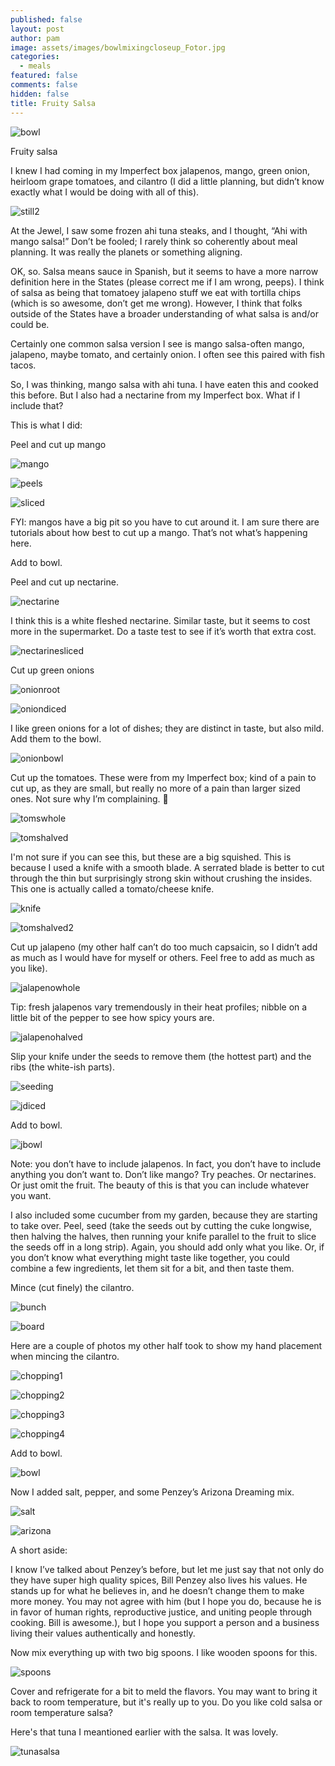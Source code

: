 ```yaml
---
published: false
layout: post
author: pam
image: assets/images/bowlmixingcloseup_Fotor.jpg
categories:
  - meals
featured: false
comments: false
hidden: false
title: Fruity Salsa
---
```




![bowl](/assets/images/bowlmixingcloseup_Fotor.jpg)

Fruity salsa

I knew I had coming in my Imperfect box jalapenos, mango, green onion, heirloom grape tomatoes, and cilantro (I did a little planning, but didn’t know exactly what I would be doing with all of this).

![still2](/assets/images/stilllifesalsa2_Fotor.jpg)

At the Jewel, I saw some frozen ahi tuna steaks, and I thought, “Ahi with mango salsa!” Don’t be fooled; I rarely think so coherently about meal planning. It was really the planets or something aligning.

OK, so. Salsa means sauce in Spanish, but it seems to have a more narrow definition here in the States (please correct me if I am wrong, peeps). I think of salsa as being that tomatoey jalapeno stuff we eat with tortilla chips (which is so awesome, don’t get me wrong). However, I think that folks outside of the States have a broader understanding of what salsa is and/or could be.

Certainly one common salsa version I see is mango salsa-often mango, jalapeno, maybe tomato, and certainly onion. I often see this paired with fish tacos. 

So, I was thinking, mango salsa with ahi tuna. I have eaten this and cooked this before.  But I also had a nectarine from my Imperfect box.  What if I include that?

This is what I did:

Peel and cut up mango

![mango](/assets/images/mangoknife_Fotor.jpg)

![peels](/assets/images/mangopeels_Fotor.jpg)

![sliced](/assets/images/slicedmango_Fotor.jpg)

FYI: mangos have a big pit so you have to cut around it.  I am sure there are tutorials about how best to cut up a mango.  That’s not what’s happening here.

Add to bowl.

Peel and cut up nectarine.

![nectarine](/assets/images/nectarinesemipeeled_Fotor.jpg)

I think this is a white fleshed nectarine. Similar taste, but it seems to cost more in the supermarket.  Do a taste test to see if it’s worth that extra cost.

![nectarinesliced](/assets/images/nectarineslices_Fotor.jpg)

Cut up green onions

![onionroot](/assets/images/onionsroot_Fotor.jpg)

![oniondiced](/assets/images/onionsdiced_Fotor.jpg)

I like green onions for a lot of dishes; they are distinct in taste, but also mild. Add them to the bowl.

![onionbowl](/assets/images/onionsbowl_Fotor.jpg)

Cut up the tomatoes. These were from my Imperfect box; kind of a pain to cut up, as they are small, but really no more of a pain than larger sized ones. Not sure why I’m complaining. 

![tomswhole](/assets/images/tomswhole_Fotor.jpg)

![tomshalved](/assets/images/tomshalved_Fotor.jpg)

I'm not sure if you can see this, but these are a big squished.  This is because I used a knife with a smooth blade.  A serrated blade is better to cut through the thin but surprisingly strong skin without crushing the insides.  This one is actually called a tomato/cheese knife.

![knife](/assets/images/tomatoknife_Fotor.jpg)

![tomshalved2](/assets/images/tomshalved2_Fotor.jpg)

Cut up jalapeno (my other half can’t do too much capsaicin, so I didn’t add as much as I would have for myself or others. Feel free to add as much as you like). 

![jalapenowhole](/assets/images/jalapenowhole_Fotor.jpg)

Tip: fresh jalapenos vary tremendously in their heat profiles; nibble on a little bit of the pepper to see how spicy yours are. 

![jalapenohalved](/assets/images/jalapenohalved_Fotor.jpg) 

Slip your knife under the seeds to remove them (the hottest part) and the ribs (the white-ish parts).

![seeding](/assets/images/jalapenoseeding_Fotor.jpg)

![jdiced](/assets/images/jalapenodiced_Fotor.jpg)

Add to bowl.

![jbowl](/assets/images/jalapenosbowl_Fotor.jpg)

Note: you don’t have to include jalapenos. In fact, you don’t have to include anything you don’t want to.  Don’t like mango? Try peaches. Or nectarines. Or just omit the fruit. The beauty of this is that you can include whatever you want.

I also included some cucumber from my garden, because they are starting to take over. Peel, seed (take the seeds out by cutting the cuke longwise, then halving the halves, then running your knife parallel to the fruit to slice the seeds off in a long strip). Again, you should add only what you like.  Or, if you don’t know what everything might taste like together, you could combine a few ingredients, let them sit for a bit, and then taste them.

Mince (cut finely) the cilantro.  


![bunch](/assets/images/cilantrobunch_Fotor.jpg)

![board](/assets/images/cilantorbunchboard_Fotor.jpg)

Here are a couple of photos my other half took to show my hand placement when mincing the cilantro.


![chopping1](/assets/images/cilantrochoping1_Fotor.jpg)

![chopping2](/assets/images/cilantrochopping2_Fotor.jpg)

![chopping3](/assets/images/cilantrochopping3_Fotor.jpg)

![chopping4](/assets/images/cilantrochopping4_Fotor.jpg)

Add to bowl.

![bowl](/assets/images/cilantrobowl_Fotor.jpg)

Now I added salt, pepper, and some Penzey’s Arizona Dreaming mix. 

![salt](/assets/images/saltinbowl_Fotor.jpg)

![arizona](/assets/images/arizonadreaming_Fotor.jpg)

A short aside:

I know I’ve talked about Penzey’s before, but let me just say that not only do they have super high quality spices, Bill Penzey also lives his values. He stands up for what he believes in, and he doesn’t change them to make more money. You may not agree with him (but I hope you do, because he is in favor of human rights, reproductive justice, and uniting people through cooking. Bill is awesome.), but I hope you support a person and a business living their values authentically and honestly.

Now mix everything up with two big spoons.  I like wooden spoons for this.

![spoons](/assets/images/bowlmixing_Fotor.jpg)

Cover and refrigerate for a bit to meld the flavors. You may want to bring it back to room temperature, but it's really up to you.  Do you like cold salsa or room temperature salsa?

Here's that tuna I meantioned earlier with the salsa.  It was lovely.


![tunasalsa](/assets/images/tunasalsa_Fotor.jpg)







